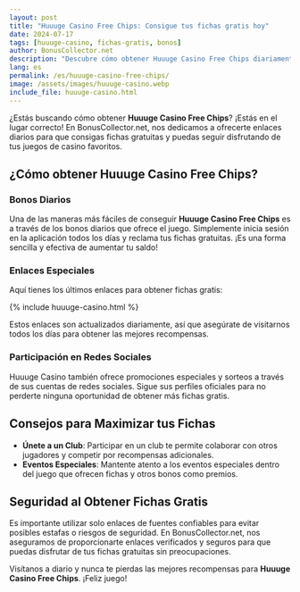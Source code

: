 ```yaml
---
layout: post
title: "Huuuge Casino Free Chips: Consigue tus fichas gratis hoy"
date: 2024-07-17
tags: [huuuge-casino, fichas-gratis, bonos]
author: BonusCollector.net
description: "Descubre cómo obtener Huuuge Casino Free Chips diariamente y disfruta de las mejores recompensas para tus juegos de casino."
lang: es
permalink: /es/huuuge-casino-free-chips/
image: /assets/images/huuuge-casino.webp
include_file: huuuge-casino.html
---
```


¿Estás buscando cómo obtener **Huuuge Casino Free Chips**? ¡Estás en el lugar correcto! En BonusCollector.net, nos dedicamos a ofrecerte enlaces diarios para que consigas fichas gratuitas y puedas seguir disfrutando de tus juegos de casino favoritos.

## ¿Cómo obtener Huuuge Casino Free Chips?

### Bonos Diarios

Una de las maneras más fáciles de conseguir **Huuuge Casino Free Chips** es a través de los bonos diarios que ofrece el juego. Simplemente inicia sesión en la aplicación todos los días y reclama tus fichas gratuitas. ¡Es una forma sencilla y efectiva de aumentar tu saldo!

### Enlaces Especiales

Aquí tienes los últimos enlaces para obtener fichas gratis:

{% include huuuge-casino.html %}

Estos enlaces son actualizados diariamente, así que asegúrate de visitarnos todos los días para obtener las mejores recompensas.

### Participación en Redes Sociales

Huuuge Casino también ofrece promociones especiales y sorteos a través de sus cuentas de redes sociales. Sigue sus perfiles oficiales para no perderte ninguna oportunidad de obtener más fichas gratis.

## Consejos para Maximizar tus Fichas

- **Únete a un Club**: Participar en un club te permite colaborar con otros jugadores y competir por recompensas adicionales. 
- **Eventos Especiales**: Mantente atento a los eventos especiales dentro del juego que ofrecen fichas y otros bonos como premios.

## Seguridad al Obtener Fichas Gratis

Es importante utilizar solo enlaces de fuentes confiables para evitar posibles estafas o riesgos de seguridad. En BonusCollector.net, nos aseguramos de proporcionarte enlaces verificados y seguros para que puedas disfrutar de tus fichas gratuitas sin preocupaciones.

Visítanos a diario y nunca te pierdas las mejores recompensas para **Huuuge Casino Free Chips**. ¡Feliz juego!